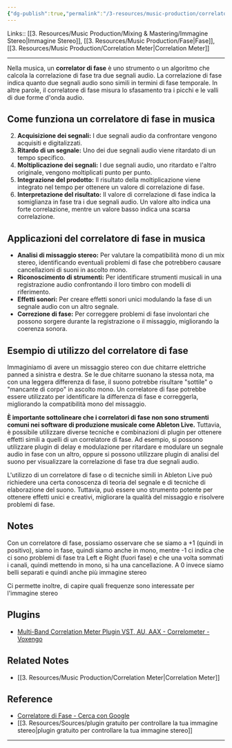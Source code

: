 ```yaml
---
{"dg-publish":true,"permalink":"/3-resources/music-production/correlatore-di-fase/"}
---
```


Links:: [[3. Resources/Music Production/Mixing & Mastering/Immagine Stereo\|Immagine Stereo]], [[3. Resources/Music Production/Fase\|Fase]], [[3. Resources/Music Production/Correlation Meter\|Correlation Meter]]

---
Nella musica, un **correlator di fase** è uno strumento o un algoritmo che calcola la correlazione di fase tra due segnali audio. La correlazione di fase indica quanto due segnali audio sono simili in termini di fase temporale. In altre parole, il correlatore di fase misura lo sfasamento tra i picchi e le valli di due forme d'onda audio.

## Come funziona un correlatore di fase in musica

2. **Acquisizione dei segnali:** I due segnali audio da confrontare vengono acquisiti e digitalizzati.
4. **Ritardo di un segnale:** Uno dei due segnali audio viene ritardato di un tempo specifico.
6. **Moltiplicazione dei segnali:** I due segnali audio, uno ritardato e l'altro originale, vengono moltiplicati punto per punto.
8. **Integrazione del prodotto:** Il risultato della moltiplicazione viene integrato nel tempo per ottenere un valore di correlazione di fase.
10. **Interpretazione del risultato:** Il valore di correlazione di fase indica la somiglianza in fase tra i due segnali audio. Un valore alto indica una forte correlazione, mentre un valore basso indica una scarsa correlazione.

## Applicazioni del correlatore di fase in musica

- **Analisi di missaggio stereo:** Per valutare la compatibilità mono di un mix stereo, identificando eventuali problemi di fase che potrebbero causare cancellazioni di suoni in ascolto mono.
- **Riconoscimento di strumenti:** Per identificare strumenti musicali in una registrazione audio confrontando il loro timbro con modelli di riferimento.
- **Effetti sonori:** Per creare effetti sonori unici modulando la fase di un segnale audio con un altro segnale.
- **Correzione di fase:** Per correggere problemi di fase involontari che possono sorgere durante la registrazione o il missaggio, migliorando la coerenza sonora.

## Esempio di utilizzo del correlatore di fase

Immaginiamo di avere un missaggio stereo con due chitarre elettriche panned a sinistra e destra. Se le due chitarre suonano la stessa nota, ma con una leggera differenza di fase, il suono potrebbe risultare "sottile" o "mancante di corpo" in ascolto mono. Un correlatore di fase potrebbe essere utilizzato per identificare la differenza di fase e correggerla, migliorando la compatibilità mono del missaggio.

**È importante sottolineare che i correlatori di fase non sono strumenti comuni nei software di produzione musicale come Ableton Live.** Tuttavia, è possibile utilizzare diverse tecniche e combinazioni di plugin per ottenere effetti simili a quelli di un correlatore di fase. Ad esempio, si possono utilizzare plugin di delay e modulazione per ritardare e modulare un segnale audio in fase con un altro, oppure si possono utilizzare plugin di analisi del suono per visualizzare la correlazione di fase tra due segnali audio.

L'utilizzo di un correlatore di fase o di tecniche simili in Ableton Live può richiedere una certa conoscenza di teoria del segnale e di tecniche di elaborazione del suono. Tuttavia, può essere uno strumento potente per ottenere effetti unici e creativi, migliorare la qualità del missaggio e risolvere problemi di fase.

## Notes

Con un correlatore di fase, possiamo osservare che se siamo a +1 (quindi in positivo), siamo in fase, quindi siamo anche in mono, mentre -1 ci indica che ci sono problemi di fase tra Left e Right (fuori fase) e che una volta sommati i canali, quindi mettendo in mono, si ha una cancellazione. A 0 invece siamo belli separati e quindi anche più immagine stereo 

Ci permette inoltre, di capire quali frequenze sono interessate per l'immagine stereo



## Plugins

- [Multi-Band Correlation Meter Plugin VST, AU, AAX - Correlometer - Voxengo](https://www.voxengo.com/product/correlometer/)


## Related Notes

- [[3. Resources/Music Production/Correlation Meter\|Correlation Meter]]


## Reference

- [Correlatore di Fase - Cerca con Google](https://www.google.com/search?q=Correlatore+di+Fase&oq=Correlatore+di+Fase&aqs=edge..69i57j0i512j0i15i22i30.1308j0j9&sourceid=chrome&ie=UTF-8)
- [[3. Resources/Sources/plugin gratuito per controllare la tua immagine stereo\|plugin gratuito per controllare la tua immagine stereo]]




---
